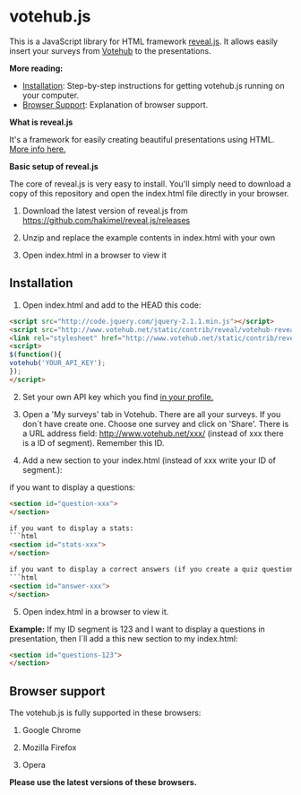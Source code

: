 votehub.js
==========

This is a JavaScript library for HTML framework [reveal.js](https://github.com/hakimel/reveal.js). It allows easily insert your surveys from [Votehub](http://www.votehub.net/en) to the presentations.

**More reading:**

  * [Installation](https://github.com/peter16/votehub.js#installation): Step-by-step instructions for getting votehub.js running on your computer.
  * [Browser Support](https://github.com/peter16/votehub.js#browser-support): Explanation of browser support.

**What is reveal.js**

It's a framework for easily creating beautiful presentations using HTML. [More info here.](https://github.com/hakimel/reveal.js)

**Basic setup of reveal.js**

The core of reveal.js is very easy to install. You'll simply need to download a copy of this repository and open the index.html file directly in your browser.

1.  Download the latest version of reveal.js from https://github.com/hakimel/reveal.js/releases

2.  Unzip and replace the example contents in index.html with your own

3.  Open index.html in a browser to view it

Installation
-----------

1. Open index.html and add to the HEAD this code:

```html
<script src="http://code.jquery.com/jquery-2.1.1.min.js"></script>
<script src="http://www.votehub.net/static/contrib/reveal/votehub-reveal-1.0.0.min.js"></script>
<link rel="stylesheet" href="http://www.votehub.net/static/contrib/reveal/votehub-reveal-1.0.0.min.css">
<script>
$(function(){
votehub('YOUR_API_KEY');
});
</script>
```

2. Set your own API key which you find [in your profile.](http://www.votehub.net/en/accounts/api-keys/)

3. Open a 'My surveys' tab in Votehub. There are all your surveys. If you don´t have create one. Choose one survey and click on 'Share'. There is a URL address field: http://www.votehub.net/xxx/ (instead of xxx there is a ID of segment). Remember this ID.

4. Add a new section to your index.html (instead of xxx write your ID of segment.):

 if you want to display a questions:
 ```html
 <section id="question-xxx">
 </section>
 
 if you want to display a stats:
 ```html
 <section id="stats-xxx">
 </section>
 
 if you want to display a correct answers (if you create a quiz question):
 ```html
 <section id="answer-xxx">
 </section>
 ```

5. Open index.html in a browser to view it.

**Example:**
If my ID segment is 123 and I want to display a questions in presentation, then I´ll add a this new section to my index.html:
```html
<section id="questions-123">
</section>
```

Browser support
-----------
The votehub.js is fully supported in these browsers:

1. Google Chrome

2. Mozilla Firefox

3. Opera

**Please use the latest versions of these browsers.**
